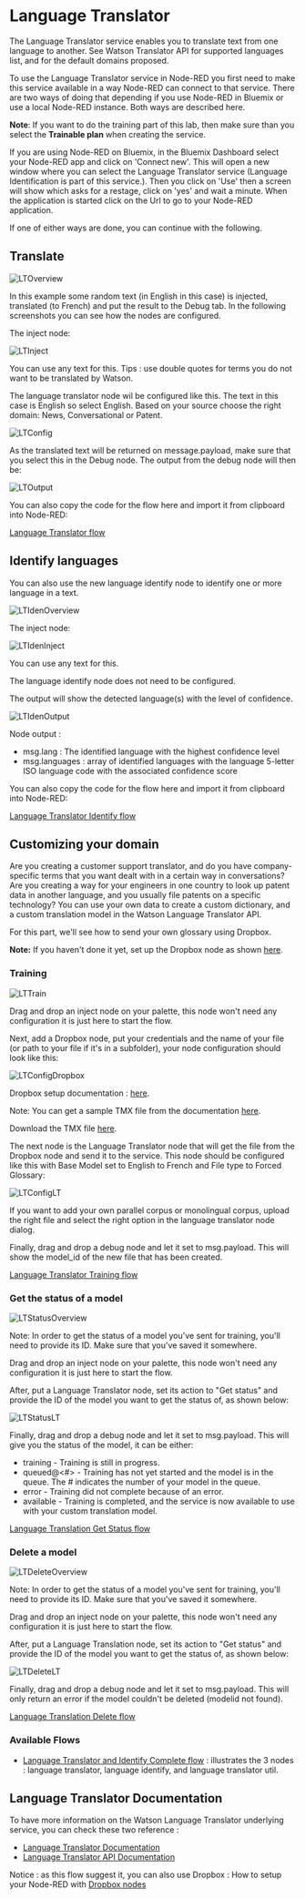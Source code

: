 # Language Translator

The Language Translator service enables you to translate text from one language to another. See Watson Translator API for supported languages list, and for the default domains proposed.

To use the Language Translator service in Node-RED you first need to make this service available in a way Node-RED can connect to that service. There are two ways of doing that depending if you use Node-RED in Bluemix or use a local Node-RED instance. Both ways are described here.

**Note**: If you want to do the training part of this lab, then make sure than you select the **Trainable plan** when creating the service. 

If you are using Node-RED on Bluemix, in the Bluemix Dashboard select your Node-RED app and click on 'Connect new'. This will open a new window where you can select the Language Translator service (Language Identification is part of this service.). Then you click on 'Use' then a screen will show which asks for a restage, click on 'yes' and wait a minute. When the application is started click on the Url to go to your Node-RED application.

If one of either ways are done, you can continue with the following.

## Translate 

![`LTOverview`](images/lt.png)

In this example some random text (in English in this case) is injected, translated (to French) and put the result to the Debug tab. In the following screenshots you can see how the nodes are configured.

The inject node:

![`LTInject`](images/lt_inject.png)

You can use any text for this. Tips : use double quotes for terms you do not want to be translated by Watson.

The language translator node wil be configured like this. The text in this case is English so select English. Based on your source choose the right domain: News, Conversational or Patent.

![`LTConfig`](images/lt_config.png)

As the translated text will be returned on message.payload, make sure that you select this in the Debug node. The output from the debug node will then be:

![`LTOutput`](images/lt_debug.png)

You can also copy the code for the flow here and import it from clipboard into Node-RED:

[Language Translator flow](language_translator_flow.txt)

## Identify languages

You can also use the new language identify node to identify one or more language in a text.

![`LTIdenOverview`](images/lt_identify_overview.png)

The inject node:

![`LTIdenInject`](images/lt_identify_inject.png)

You can use any text for this.

The language identify node does not need to be configured.

The output will show the detected language(s) with the level of confidence.

![`LTIdenOutput`](images/lt_identify_output.png)

Node output :

- msg.lang : The identified language with the highest confidence level
- msg.languages : array of identified languages with the language 5-letter ISO language code with the associated confidence score

You can also copy the code for the flow here and import it from clipboard into Node-RED:

[Language Translator Identify flow](language_identify_flow.txt)


## Customizing your domain

Are you creating a customer support translator, and do you have company-specific terms that you want dealt with in a certain way in conversations? Are you creating a way for your engineers in one country to look up patent data in another language, and you usually file patents on a specific technology? You can use your own data to create a custom dictionary, and a custom translation model in the Watson Language Translator API.

For this part, we'll see how to send your own glossary using Dropbox.

**Note:** If you haven't done it yet, set up the Dropbox node as shown [here](https://github.com/watson-developer-cloud/node-red-labs/tree/master/utilities/dropbox_setup).

### Training

![`LTTrain`](images/lt_train.png)

Drag and drop an inject node on your palette, this node won't need any configuration it is just here to start the flow.

Next, add a Dropbox node, put your credentials and the name of your file (or path to your file if it's in a subfolder), your node configuration should look like this:

![`LTConfigDropbox`](images/lt_train_dropbox.png)

Dropbox setup documentation : [here](https://github.com/watson-developer-cloud/node-red-labs/tree/master/utilities/dropbox_setup).

Note: You can get a sample TMX file from the documentation [here](https://www.ibm.com/watson/developercloud/doc/language-translator/customizing.html).

Download the TMX file  [here](https://raw.githubusercontent.com/watson-developer-cloud/node-red-labs/master/utilities/box_setup/glossary.tmx).

The next node is the Language Translator node that will get the file from the Dropbox node and send it to the service.
This node should be configured like this with Base Model set to English to French and File type to Forced Glossary:

![`LTConfigLT`](images/lt_train_config.png)

If you want to add your own parallel corpus or monolingual corpus, upload the right file and select the right option in the language translator node dialog.

Finally, drag and drop a debug node and let it set to msg.payload. This will show the model_id of the new file that has been created. 

[Language Translator Training flow](lang_train_flow.json)

### Get the status of a model

![`LTStatusOverview`](images/lt_status_overview.png)

Note: In order to get the status of a model you've sent for training, you'll need to provide its ID. Make sure that you've saved it somewhere. 

Drag and drop an inject node on your palette, this node won't need any configuration it is just here to start the flow.

After, put a Language Translator node, set its action to "Get status" and provide the ID of the model you want to get the status of, as shown below:

![`LTStatusLT`](images/lt_status_lt.png)

Finally, drag and drop a debug node and let it set to msg.payload. This will give you the status of the model, it can be either:

 - training - Training is still in progress.
 - queued@<#> - Training has not yet started and the model is in the queue. The # indicates the number of your model in the queue.
 - error - Training did not complete because of an error.
 - available - Training is completed, and the service is now available to use with your custom translation model.
 
 [Language Translation Get Status flow](lang_getstatus_flow.json)

### Delete a model

![`LTDeleteOverview`](images/lt_delete_overview.png)

Note: In order to get the status of a model you've sent for training, you'll need to provide its ID. Make sure that you've saved it somewhere. 

Drag and drop an inject node on your palette, this node won't need any configuration it is just here to start the flow.

After, put a Language Translation node, set its action to "Get status" and provide the ID of the model you want to get the status of, as shown below:

![`LTDeleteLT`](images/lt_delete_lt.png)

Finally, drag and drop a debug node and let it set to msg.payload. This will only return an error if the model couldn't be deleted (modelid not found).

 [Language Translation Delete flow](lang_delete_flow.json)

### Available Flows

- [Language Translator and Identify Complete flow](lang_complete_flow.json) : illustrates the 3 nodes : language translator, language identify, and language translator util.

## Language Translator Documentation

To have more information on the Watson Language Translator underlying service, you can check these two reference :
- [Language Translator Documentation](https://www.ibm.com/watson/developercloud/doc/language-translator/index.html)
- [Language Translator API Documentation](https://www.ibm.com/watson/developercloud/language-translator/api/v2)


<n>Notice</b> : as this flow suggest it, you can also use Dropbox  : How to setup your Node-RED with [Dropbox nodes](https://github.com/watson-developer-cloud/node-red-labs/tree/master/utilities/dropbox_setup)
